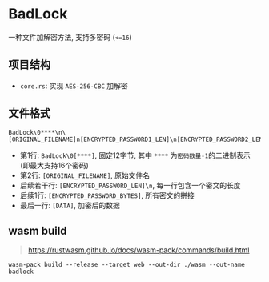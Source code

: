 # BadLock

一种文件加解密方法, 支持多密码 (`<=16`)

## 项目结构

- `core.rs`: 实现 `AES-256-CBC` 加解密

## 文件格式

```text
BadLock\0****\n\[ORIGINAL_FILENAME]n[ENCRYPTED_PASSWORD1_LEN]\n[ENCRYPTED_PASSWORD2_LEN]\n...\n[ENCRYPTED_PASSWORD_BYTES]\n[DATA]
```

- 第1行: `BadLock\0[****]`, 固定12字节, 其中 `****` 为`密码数量-1`的二进制表示 (即最大支持16个密码)
- 第2行: `[ORIGINAL_FILENAME]`, 原始文件名
- 后续若干行: `[ENCRYPTED_PASSWORD_LEN]\n`, 每一行包含一个密文的长度
- 后续1行: `[ENCRYPTED_PASSWORD_BYTES]`, 所有密文的拼接
- 最后一行: `[DATA]`, 加密后的数据

## wasm build

> https://rustwasm.github.io/docs/wasm-pack/commands/build.html

`wasm-pack build --release --target web --out-dir ./wasm --out-name badlock`
